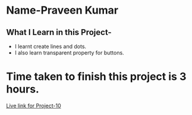# Name-Praveen Kumar 

 ## What I Learn in this Project-


- I  learnt create lines and dots.
- I also learn transparent property for buttons.



# Time taken to finish this project is 3 hours.

[Live link for Project-10]()


